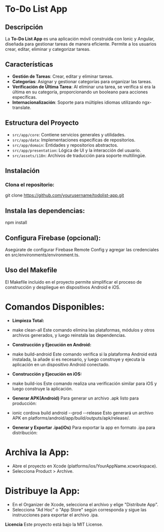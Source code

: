 # To-Do List App

## Descripción

La **To-Do List App** es una aplicación móvil construida con Ionic y Angular, diseñada para gestionar tareas de manera eficiente. Permite a los usuarios crear, editar, eliminar y categorizar tareas.

## Características

- **Gestión de Tareas**: Crear, editar y eliminar tareas.
- **Categorías**: Asignar y gestionar categorías para organizar las tareas.
- **Verificación de Última Tarea**: Al eliminar una tarea, se verifica si era la última en su categoría, proporcionando un booleano para acciones específicas.
- **Internacionalización**: Soporte para múltiples idiomas utilizando ngx-translate.

## Estructura del Proyecto

- `src/app/core`: Contiene servicios generales y utilidades.
- `src/app/data`: Implementaciones específicas de repositorios.
- `src/app/domain`: Entidades y repositorios abstractos.
- `src/app/presentation`: Lógica de UI y la interacción del usuario.
- `src/assets/i18n`: Archivos de traducción para soporte multilingüe.

## Instalación

### Clona el repositorio:

git clone https://github.com/yourusername/todolist-app.git

## Instala las dependencias:

npm install

## Configura Firebase (opcional):

Asegúrate de configurar Firebase Remote Config y agregar las credenciales en src/environments/environment.ts.

## Uso del Makefile

El Makefile incluido en el proyecto permite simplificar el proceso de construcción y despliegue en dispositivos Android e iOS.

# Comandos Disponibles:

- **Limpieza Total:**

- make clean-all
  Este comando elimina las plataformas, módulos y otros archivos generados, y luego reinstala las dependencias.

- **Construcción y Ejecución en Android:**

- make build-android
  Este comando verifica si la plataforma Android está instalada, la añade si es necesario, y luego construye y ejecuta la aplicación en un dispositivo Android conectado.

- **Construcción y Ejecución en iOS:**

- make build-ios
  Este comando realiza una verificación similar para iOS y luego construye la aplicación.

- **Generar APK(Android)**
  Para generar un archivo .apk listo para producción:

- ionic cordova build android --prod --release
  Esto generará un archivo APK en platforms/android/app/build/outputs/apk/release/.

- **Generar y Exportar .ipa(iOs)**
  Para exportar la app en formato .ipa para distribución:

# Archiva la App:

- Abre el proyecto en Xcode (platforms/ios/YourAppName.xcworkspace).
- Selecciona Product > Archive.

# Distribuye la App:

- En el Organizer de Xcode, selecciona el archivo y elige "Distribute App".
- Selecciona "Ad Hoc" o "App Store" según corresponda y sigue las instrucciones para exportar el archivo .ipa.

**Licencia**
Este proyecto está bajo la MIT License.

